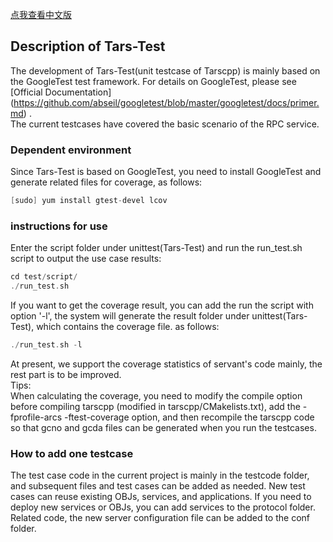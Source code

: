 [点我查看中文版](README.zh.md)

## Description of Tars-Test
The development of Tars-Test(unit testcase of Tarscpp) is mainly based on the GoogleTest test framework. For details on GoogleTest, please see [Official Documentation] (https://github.com/abseil/googletest/blob/master/googletest/docs/primer.md) .   
The current testcases have covered the basic scenario of the RPC service.

### Dependent environment
Since Tars-Test is based on GoogleTest, you need to install GoogleTest and generate related files for coverage, as follows:  

```c
[sudo] yum install gtest-devel lcov
```
### instructions for use
Enter the script folder under unittest(Tars-Test) and run the run_test.sh script to output the use case results:    

```c
cd test/script/
./run_test.sh
```
If you want to get the coverage result, you can add the run the script with option '-l', the system will generate the result folder under unittest(Tars-Test), which contains the coverage file. as follows:  

```c
./run_test.sh -l
```
At present, we support the coverage statistics of servant's code mainly, the rest part is to be improved.  
Tips:  
When calculating the coverage, you need to modify the compile option before compiling tarscpp (modified in tarscpp/CMakelists.txt), add the -fprofile-arcs -ftest-coverage option, and then recompile the tarscpp code so that gcno and gcda files can be generated when you run the testcases. 

### How to add one testcase 
The test case code in the current project is mainly in the testcode folder, and subsequent files and test cases can be added as needed. New test cases can reuse existing OBJs, services, and applications. If you need to deploy new services or OBJs, you can add services to the protocol folder. Related code, the new server configuration file can be added to the conf folder.

